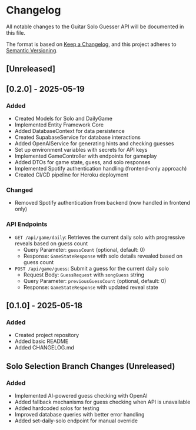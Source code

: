# Changelog

All notable changes to the Guitar Solo Guesser API will be documented in this file.

The format is based on [Keep a Changelog](https://keepachangelog.com/en/1.0.0/),
and this project adheres to [Semantic Versioning](https://semver.org/spec/v2.0.0.html).

## [Unreleased]

## [0.2.0] - 2025-05-19
### Added
- Created Models for Solo and DailyGame
- Implemented Entity Framework Core
- Added DatabaseContext for data persistence
- Created SupabaseService for database interactions
- Added OpenAIService for generating hints and checking guesses
- Set up environment variables with secrets for API keys
- Implemented GameController with endpoints for gameplay
- Added DTOs for game state, guess, and solo responses
- Implemented Spotify authentication handling (frontend-only approach)
- Created CI/CD pipeline for Heroku deployment

### Changed
- Removed Spotify authentication from backend (now handled in frontend only)

### API Endpoints
- `GET /api/game/daily`: Retrieves the current daily solo with progressive reveals based on guess count
  - Query Parameter: `guessCount` (optional, default: 0)
  - Response: `GameStateResponse` with solo details revealed based on guess count
- `POST /api/game/guess`: Submit a guess for the current daily solo
  - Request Body: `GuessRequest` with `songGuess` string
  - Query Parameter: `previousGuessCount` (optional, default: 0)
  - Response: `GameStateResponse` with updated reveal state

## [0.1.0] - 2025-05-18
### Added
- Created project repository
- Added basic README
- Added CHANGELOG.md

## Solo Selection Branch Changes (Unreleased)
### Added
- Implemented AI-powered guess checking with OpenAI
- Added fallback mechanisms for guess checking when API is unavailable
- Added hardcoded solos for testing
- Improved database queries with better error handling
- Added set-daily-solo endpoint for manual override
